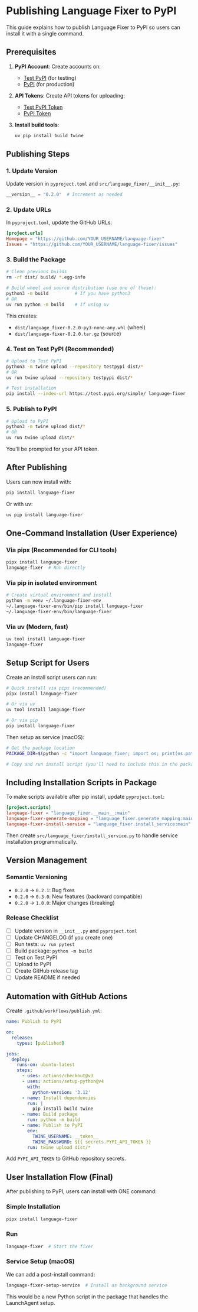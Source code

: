 # Publishing Language Fixer to PyPI

This guide explains how to publish Language Fixer to PyPI so users can install it with a single command.

## Prerequisites

1. **PyPI Account**: Create accounts on:
   - [Test PyPI](https://test.pypi.org/account/register/) (for testing)
   - [PyPI](https://pypi.org/account/register/) (for production)

2. **API Tokens**: Create API tokens for uploading:
   - [Test PyPI Token](https://test.pypi.org/manage/account/token/)
   - [PyPI Token](https://pypi.org/manage/account/token/)

3. **Install build tools**:
   ```bash
   uv pip install build twine
   ```

## Publishing Steps

### 1. Update Version

Update version in `pyproject.toml` and `src/language_fixer/__init__.py`:

```python
__version__ = "0.2.0"  # Increment as needed
```

### 2. Update URLs

In `pyproject.toml`, update the GitHub URLs:

```toml
[project.urls]
Homepage = "https://github.com/YOUR_USERNAME/language-fixer"
Issues = "https://github.com/YOUR_USERNAME/language-fixer/issues"
```

### 3. Build the Package

```bash
# Clean previous builds
rm -rf dist/ build/ *.egg-info

# Build wheel and source distribution (use one of these):
python3 -m build          # If you have python3
# OR
uv run python -m build    # If using uv
```

This creates:
- `dist/language_fixer-0.2.0-py3-none-any.whl` (wheel)
- `dist/language-fixer-0.2.0.tar.gz` (source)

### 4. Test on Test PyPI (Recommended)

```bash
# Upload to Test PyPI
python3 -m twine upload --repository testpypi dist/*
# OR
uv run twine upload --repository testpypi dist/*

# Test installation
pip install --index-url https://test.pypi.org/simple/ language-fixer
```

### 5. Publish to PyPI

```bash
# Upload to PyPI
python3 -m twine upload dist/*
# OR
uv run twine upload dist/*
```

You'll be prompted for your API token.

## After Publishing

Users can now install with:

```bash
pip install language-fixer
```

Or with uv:

```bash
uv pip install language-fixer
```

## One-Command Installation (User Experience)

### Via pipx (Recommended for CLI tools)

```bash
pipx install language-fixer
language-fixer  # Run directly
```

### Via pip in isolated environment

```bash
# Create virtual environment and install
python -m venv ~/.language-fixer-env
~/.language-fixer-env/bin/pip install language-fixer
~/.language-fixer-env/bin/language-fixer
```

### Via uv (Modern, fast)

```bash
uv tool install language-fixer
language-fixer
```

## Setup Script for Users

Create an install script users can run:

```bash
# Quick install via pipx (recommended)
pipx install language-fixer

# Or via uv
uv tool install language-fixer

# Or via pip
pip install language-fixer
```

Then setup as service (macOS):

```bash
# Get the package location
PACKAGE_DIR=$(python -c "import language_fixer; import os; print(os.path.dirname(language_fixer.__file__))")

# Copy and run install script (you'll need to include this in the package)
```

## Including Installation Scripts in Package

To make scripts available after pip install, update `pyproject.toml`:

```toml
[project.scripts]
language-fixer = "language_fixer.__main__:main"
language-fixer-generate-mapping = "language_fixer.generate_mapping:main"
language-fixer-install-service = "language_fixer.install_service:main"  # New
```

Then create `src/language_fixer/install_service.py` to handle service installation programmatically.

## Version Management

### Semantic Versioning
- `0.2.0` → `0.2.1`: Bug fixes
- `0.2.0` → `0.3.0`: New features (backward compatible)
- `0.2.0` → `1.0.0`: Major changes (breaking)

### Release Checklist

- [ ] Update version in `__init__.py` and `pyproject.toml`
- [ ] Update CHANGELOG (if you create one)
- [ ] Run tests: `uv run pytest`
- [ ] Build package: `python -m build`
- [ ] Test on Test PyPI
- [ ] Upload to PyPI
- [ ] Create GitHub release tag
- [ ] Update README if needed

## Automation with GitHub Actions

Create `.github/workflows/publish.yml`:

```yaml
name: Publish to PyPI

on:
  release:
    types: [published]

jobs:
  deploy:
    runs-on: ubuntu-latest
    steps:
      - uses: actions/checkout@v3
      - uses: actions/setup-python@v4
        with:
          python-version: '3.12'
      - name: Install dependencies
        run: |
          pip install build twine
      - name: Build package
        run: python -m build
      - name: Publish to PyPI
        env:
          TWINE_USERNAME: __token__
          TWINE_PASSWORD: ${{ secrets.PYPI_API_TOKEN }}
        run: twine upload dist/*
```

Add `PYPI_API_TOKEN` to GitHub repository secrets.

## User Installation Flow (Final)

After publishing to PyPI, users can install with ONE command:

### Simple Installation
```bash
pipx install language-fixer
```

### Run
```bash
language-fixer  # Start the fixer
```

### Service Setup (macOS)
We can add a post-install command:
```bash
language-fixer-setup-service  # Install as background service
```

This would be a new Python script in the package that handles the LaunchAgent setup.
